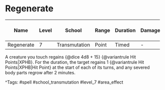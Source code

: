 # Regenerate

| Name | Level | School | Range | Duration | Damage | Save DC & Type |
|------|-------|--------|-------|----------|--------|----------------|
| Regenerate | 7 | Transmutation | Point | Timed | - | - |

A creature you touch regains {@dice 4d8 + 15} {@variantrule Hit Points|XPHB}. For the duration, the target regains 1 {@variantrule Hit Points|XPHB|Hit Point} at the start of each of its turns, and any severed body parts regrow after 2 minutes.

^Tags: #spell #school_transmutation #level_7 #area_effect